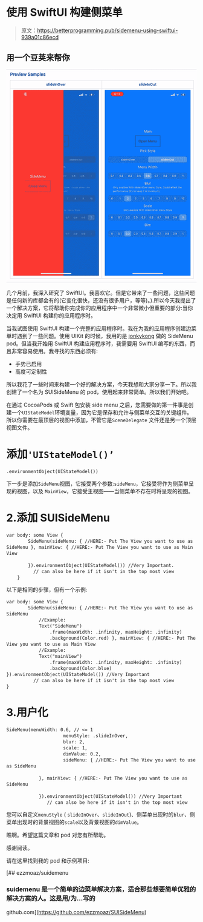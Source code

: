 # 使用 SwiftUI 构建侧菜单

> 原文：<https://betterprogramming.pub/sidemenu-using-swiftui-939a01c86ecd>

## 用一个豆荚来帮你

![](img/3928b60cc4041587d53c94ae80fb536e.png)

几个月前，我深入研究了 SwiftUI。我喜欢它。但是它带来了一些问题，这些问题是任何新的库都会有的(它变化很快，还没有很多用户，等等)。).所以今天我提出了一个解决方案，它将帮助你完成你的应用程序中一个非常微小但重要的部分:当你决定用 SwiftUI 构建你的应用程序时。

当我试图使用 SwiftUI 构建一个完整的应用程序时。我在为我的应用程序创建边菜单时遇到了一些问题。使用 UIKit 的时候，我用的是 [jonkykong](https://github.com/jonkykong/SideMenu/commits?author=jonkykong) 做的 SideMenu pod。但当我开始用 SwiftUI 构建应用程序时，我需要用 SwiftUI 编写的东西，而且非常容易使用。我寻找的东西必须有:

*   手势已启用
*   高度可定制性

所以我花了一些时间来构建一个好的解决方案，今天我想和大家分享一下。所以我创建了一个名为 SUISideMenu 的 pod，使用起来非常简单。所以我们开始吧。

在通过 CocoaPods 或 Swift 包安装 side menu 之后，您需要做的第一件事是创建一个`UIStateModel`环境变量，因为它是保存和允许与侧菜单交互的关键组件。所以你需要在最顶层的视图中添加，不管它是`SceneDelegate` 文件还是另一个顶层视图文件。

# 添加`'UIStateModel()’`

```
.environmentObject(UIStateModel())
```

下一步是添加`SideMenu`视图，它接受两个参数:`sideMenu`，它接受将作为侧菜单呈现的视图，以及
`MainView`，它接受主视图——当侧菜单不存在时将呈现的视图。

# 2.添加 SUISideMenu

```
var body: some View {
        SideMenu(sideMenu: { //HERE:- Put The View you want to use as SideMenu }, mainView: { //HERE:- Put The View you want to use as Main View

        }).environmentObject(UIStateModel()) //Very Important.
          // can also be here if it isn't in the top most view
    }
```

以下是相同的步骤，但有一个示例:

```
var body: some View {
        SideMenu(sideMenu: { //HERE:- Put The View you want to use as SideMenu
            //Example:
            Text("SideMenu")
                .frame(maxWidth: .infinity, maxHeight: .infinity)
                .background(Color.red) }, mainView: { //HERE:- Put The View you want to use as Main View
            //Example:
            Text("mainView")
                .frame(maxWidth: .infinity, maxHeight: .infinity)
                .background(Color.blue) }).environmentObject(UIStateModel()) //Very Important 
          // can also be here if it isn't in the top most view
}
```

# 3.用户化

```
SideMenu(menuWidth: 0.6, // <= 1
                     menuStyle: .slideInOver,
                     blur: 2,
                     scale: 1, 
                     dimValue: 0.2, 
                     sideMenu: { //HERE:- Put The View you want to use as SideMenu

            }, mainView: { //HERE:- Put The View you want to use as SideMenu

            }).environmentObject(UIStateModel()) //Very Important
               // can also be here if it isn't in the top most view
```

您可以自定义`menuStyle` ( `slideInOver`、`slideInOut`)、侧菜单出现时的`blur`、侧菜单出现时的背景视图的`scale`以及背景视图的`dimValue`。

瞧啊。希望这篇文章和 pod 对您有所帮助。

感谢阅读。

请在这里找到我的 pod 和示例项目:

[](https://github.com/ezzmoaz/SUISideMenu) [## ezzmoaz/suidemenu

### suidemenu 是一个简单的边菜单解决方案，适合那些想要简单优雅的解决方案的人。这是用/为…写的

github.com](https://github.com/ezzmoaz/SUISideMenu)